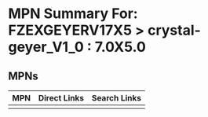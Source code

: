 



# MPN Summary For: FZEXGEYERV17X5 > crystal-geyer_V1_0 : 7.0X5.0

## MPNs
  

|MPN|Direct Links|Search Links|
| :--- | :--- | :--- |
||||

